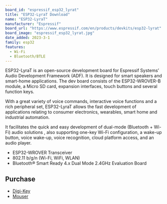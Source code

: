 ```yaml
---
board_id: "espressif_esp32_lyrat"
title: "ESP32-LyraT Download"
name: "ESP32-LyraT"
manufacturer: "Espressif"
board_url: "https://www.espressif.com/en/products/devkits/esp32-lyrat"
board_image: "espressif_esp32_lyrat.jpg"
date_added: 2023-3-1
family: esp32
features:
  - Wi-Fi
  - Bluetooth/BTLE
---
```


ESP32-LyraT is an open-source development board for Espressif Systems’ Audio Development Framework (ADF). It is designed for smart speakers and smart-home applications.  The dev board consists  of the ESP32-WROVER-B module, a Micro SD card, expansion interfaces, touch buttons and several function keys.

With a great variety of voice commands, interactive voice functions and a rich peripheral set, ESP32-LyraT allows the fast development of applications relating to consumer electronics, wearables, smart home and industrial automation.

It facilitates the quick and easy development of dual-mode (Bluetooth + Wi-Fi) audio solutions , also supporting  one-key  Wi-Fi configuration, a wake-up button, voice wake-up, voice recognition, cloud platform access, and an audio player.

- ESP32-WROVER Transceiver
- 802.11 b/g/n (Wi-Fi, WiFi, WLAN)
- Bluetooth® Smart Ready 4.x Dual Mode 2.4GHz Evaluation Board

## Purchase

* [Digi-Key](https://www.digikey.com/en/products/detail/espressif-systems/ESP32-LYRAT/9381704)
* [Mouser](https://www.mouser.com/ProductDetail/Espressif-Systems/ESP32-LyraT?qs=MLItCLRbWsxPzPCja546ZA%3D%3D)